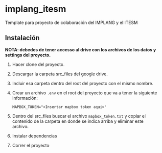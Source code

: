 # implang_itesm
Template para proyecto de colaboración del IMPLANG y el ITESM

## Instalación
**NOTA: debedes de tener accesso al drive con los archivos de los datos y settings del proyecto.**

1. Hacer clone del proyecto.
2. Descargar la carpeta src_files del google drive.
3. Incluir esa carpeta dentro del root del proyecto con el mismo nombre.
4. Crear un archivo ```.env``` en el root del proyecto que va a tener la siguiente información:
   
    ```MAPBOX_TOKEN="<Insertar mapbox token aqui>"```
   
5. Dentro del src_files buscar el archivo ```mapbox_token.txt``` y copiar el contenido de la carpeta en donde se indica arriba y eliminar este archivo.
6. Instalar dependencias
7. Correr el proyecto

